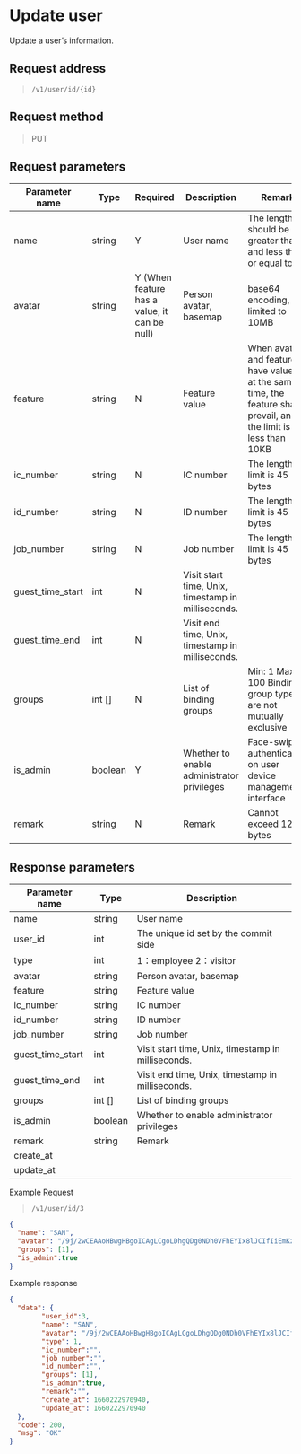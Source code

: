 # Update user  

Update a user’s information.

## Request address

> `/v1/user/id/{id}`

## Request method

> PUT

## Request parameters

| Parameter name   | Type    | Required                                     | Description                                        | Remark                                                       |
| ---------------- | ------- | -------------------------------------------- | -------------------------------------------------- | ------------------------------------------------------------ |
| name             | string  | Y                                            | User name                                          | The length should be greater than 0 and less than or equal to 32 |
| avatar           | string  | Y (When feature has a value, it can be null) | Person avatar, basemap                             | base64 encoding, limited to 10MB                             |
| feature          | string  | N                                            | Feature value                                      | When avatar and feature have values at the same time, the feature shall prevail, and the limit is less than 10KB |
| ic_number        | string  | N                                            | IC number                                          | The length limit is 45 bytes                                 |
| id_number        | string  | N                                            | ID number                                          | The length limit is 45 bytes                                 |
| job_number       | string  | N                                            | Job number                                         | The length limit is 45 bytes                                 |
| guest_time_start | int     | N                                            | Visit start time, Unix, timestamp in milliseconds. |                                                              |
| guest_time_end   | int     | N                                            | Visit end time, Unix, timestamp in milliseconds.   |                                                              |
| groups           | int []  | N                                            | List of binding groups                             | Min: 1 Max: 100 Binding group types are not mutually exclusive |
| is_admin         | boolean | Y                                            | Whether to enable administrator privileges         | Face-swiping authentication on user device management interface |
| remark           | string  | N                                            | Remark                                             | Cannot exceed 128 bytes                                      |

## Response parameters

| Parameter name   | Type    | Description                                        |
| ---------------- | ------- | -------------------------------------------------- |
| name             | string  | User name                                          |
| user_id          | int     | The unique id set by the commit side               |
| type             | int     | 1：employee 2：visitor                             |
| avatar           | string  | Person avatar, basemap                             |
| feature          | string  | Feature value                                      |
| ic_number        | string  | IC number                                          |
| id_number        | string  | ID number                                          |
| job_number       | string  | Job number                                         |
| guest_time_start | int     | Visit start time, Unix, timestamp in milliseconds. |
| guest_time_end   | int     | Visit end time, Unix, timestamp in milliseconds.   |
| groups           | int []  | List of binding groups                             |
| is_admin         | boolean | Whether to enable administrator privileges         |
| remark           | string  | Remark                                             |
| create_at        |         |                                                    |
| update_at        |         |                                                    |

Example Request 

> `/v1/user/id/3`

```json
{
  "name": "SAN",
  "avatar": "/9j/2wCEAAoHBwgHBgoICAgLCgoLDhgQDg0NDh0VFhEYIx8lJCIfIiEmKzcvJik0KSEiMEExNDk7Pj4",
  "groups": [1],
  "is_admin":true
}
```

Example response

```json
{
  "data": {
        "user_id":3,
        "name": "SAN",
        "avatar": "/9j/2wCEAAoHBwgHBgoICAgLCgoLDhgQDg0NDh0VFhEYIx8lJCIfIiEmKzcvJik0KSEiMEExNDk7Pj4",
        "type": 1,
        "ic_number":"",
        "job_number":"",
        "id_number":"",
        "groups": [1],
        "is_admin":true,
        "remark":"",
        "create_at": 1660222970940,
        "update_at": 1660222970940
  },
  "code": 200,
  "msg": "OK"
}
```